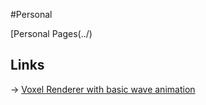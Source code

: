 #Personal

[Personal Pages(../)

## Links

-> [Voxel Renderer with basic wave animation](test4-DDA-texture-input.html)
